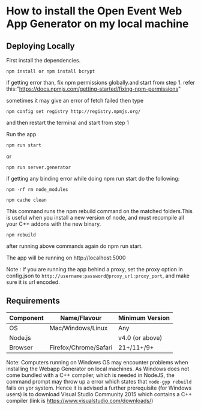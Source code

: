 # How to install the Open Event Web App Generator on my local machine

## Deploying Locally

First install the dependencies.

```shell
npm install or npm install bcrypt
```
if getting error than, fix npm permissions globally.and start from step 1.
refer this:"https://docs.npmjs.com/getting-started/fixing-npm-permissions"

sometimes it may give an error of fetch failed
then type

```shell
npm config set registry http://registry.npmjs.org/
```

and then restart the terminal and start from step 1

Run the app

```shell
npm run start
```

or
```shell
npm run server.generator
````

if getting any binding error while doing npm run start do the following:

```shell
npm -rf rm node_modules
```
```shell
npm cache clean
```
This command runs the npm rebuild command on the matched folders.This is useful when you install a new version of
node, and must recompile all your C++ addons with the new binary.

```shell
npm rebuild
```
 after running above commands again do npm run start.

The app will be running on http://localhost:5000

Note : If you are running the app behind a proxy, set the proxy option in config.json to `http://username:password@proxy_url:proxy_port`, and make sure it is url encoded.

## Requirements

| Component  | Name/Flavour | Minimum Version |
|---|---|---|
|  OS | Mac/Windows/Linux | Any |
| Node.js |  | v4.0 (or above) |
| Browser | Firefox/Chrome/Safari | 21+/11+/9+

Note: Computers running on Windows OS may encounter problems when installing the Webapp Generator on local machines. As Windows does not come bundled with a C++ compiler, which is needed in NodeJS, the command prompt may throw up a error which states that `node-gyp rebuild` fails on yor system. Hence it is advised a further prerequisite (for Windows users) is to download Visual Studio Community 2015 which contains a C++ compiler (link is https://www.visualstudio.com/downloads/)
